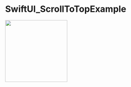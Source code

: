 # SwiftUI_ScrollToTopExample

<img src="https://user-images.githubusercontent.com/6063541/211461721-32e9a38a-4362-486d-a8a1-754cc6f79a4a.gif" width="200">
